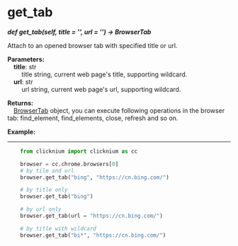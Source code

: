 # get_tab

***def get_tab(self, title = '', url = '') -> BrowserTab***  

Attach to an opened browser tab with specified title or url.

**Parameters:**  
    &emsp;**title**: str   
        &emsp;&emsp; title string, current web page's title, supporting wildcard.  
    &emsp;**url**: str  
        &emsp;&emsp; url string, current web page's url, supporting wildcard. 

**Returns:**  
    &emsp;[BrowserTab](./doc/api/python/webdriver/browser/browser_tab.md) object, you can execute following operations in the browser tab: find_element, find_elements, close, refresh and so on.

**Example:**
***
```python
    from clicknium import clicknium as cc

    browser = cc.chrome.browsers[0]
    # by tile and url
    browser.get_tab("bing", "https://cn.bing.com/")

    # by title only
    browser.get_tab("bing")

    # by url only
    browser.get_tab(url = "https://cn.bing.com/")

    # by title with wildcard
    browser.get_tab("bi*", "https://cn.bing.com/")
```